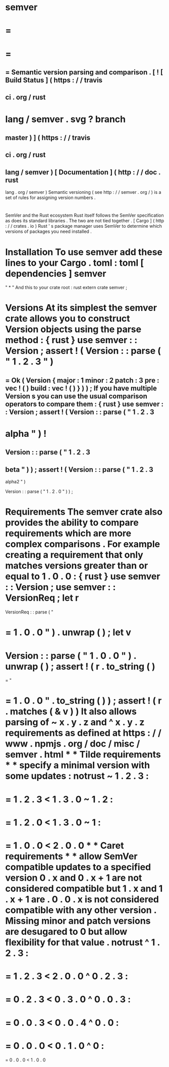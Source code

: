 semver
=
=
=
=
=
=
Semantic
version
parsing
and
comparison
.
[
!
[
Build
Status
]
(
https
:
/
/
travis
-
ci
.
org
/
rust
-
lang
/
semver
.
svg
?
branch
=
master
)
]
(
https
:
/
/
travis
-
ci
.
org
/
rust
-
lang
/
semver
)
[
Documentation
]
(
http
:
/
/
doc
.
rust
-
lang
.
org
/
semver
)
Semantic
versioning
(
see
http
:
/
/
semver
.
org
/
)
is
a
set
of
rules
for
assigning
version
numbers
.
#
#
SemVer
and
the
Rust
ecosystem
Rust
itself
follows
the
SemVer
specification
as
does
its
standard
libraries
.
The
two
are
not
tied
together
.
[
Cargo
]
(
http
:
/
/
crates
.
io
)
Rust
'
s
package
manager
uses
SemVer
to
determine
which
versions
of
packages
you
need
installed
.
#
#
Installation
To
use
semver
add
these
lines
to
your
Cargo
.
toml
:
toml
[
dependencies
]
semver
=
"
*
"
And
this
to
your
crate
root
:
rust
extern
crate
semver
;
#
#
Versions
At
its
simplest
the
semver
crate
allows
you
to
construct
Version
objects
using
the
parse
method
:
{
rust
}
use
semver
:
:
Version
;
assert
!
(
Version
:
:
parse
(
"
1
.
2
.
3
"
)
=
=
Ok
(
Version
{
major
:
1
minor
:
2
patch
:
3
pre
:
vec
!
(
)
build
:
vec
!
(
)
}
)
)
;
If
you
have
multiple
Version
s
you
can
use
the
usual
comparison
operators
to
compare
them
:
{
rust
}
use
semver
:
:
Version
;
assert
!
(
Version
:
:
parse
(
"
1
.
2
.
3
-
alpha
"
)
!
=
Version
:
:
parse
(
"
1
.
2
.
3
-
beta
"
)
)
;
assert
!
(
Version
:
:
parse
(
"
1
.
2
.
3
-
alpha2
"
)
>
Version
:
:
parse
(
"
1
.
2
.
0
"
)
)
;
#
#
Requirements
The
semver
crate
also
provides
the
ability
to
compare
requirements
which
are
more
complex
comparisons
.
For
example
creating
a
requirement
that
only
matches
versions
greater
than
or
equal
to
1
.
0
.
0
:
{
rust
}
use
semver
:
:
Version
;
use
semver
:
:
VersionReq
;
let
r
=
VersionReq
:
:
parse
(
"
>
=
1
.
0
.
0
"
)
.
unwrap
(
)
;
let
v
=
Version
:
:
parse
(
"
1
.
0
.
0
"
)
.
unwrap
(
)
;
assert
!
(
r
.
to_string
(
)
=
=
"
>
=
1
.
0
.
0
"
.
to_string
(
)
)
;
assert
!
(
r
.
matches
(
&
v
)
)
It
also
allows
parsing
of
~
x
.
y
.
z
and
^
x
.
y
.
z
requirements
as
defined
at
https
:
/
/
www
.
npmjs
.
org
/
doc
/
misc
/
semver
.
html
*
*
Tilde
requirements
*
*
specify
a
minimal
version
with
some
updates
:
notrust
~
1
.
2
.
3
:
=
>
=
1
.
2
.
3
<
1
.
3
.
0
~
1
.
2
:
=
>
=
1
.
2
.
0
<
1
.
3
.
0
~
1
:
=
>
=
1
.
0
.
0
<
2
.
0
.
0
*
*
Caret
requirements
*
*
allow
SemVer
compatible
updates
to
a
specified
version
0
.
x
and
0
.
x
+
1
are
not
considered
compatible
but
1
.
x
and
1
.
x
+
1
are
.
0
.
0
.
x
is
not
considered
compatible
with
any
other
version
.
Missing
minor
and
patch
versions
are
desugared
to
0
but
allow
flexibility
for
that
value
.
notrust
^
1
.
2
.
3
:
=
>
=
1
.
2
.
3
<
2
.
0
.
0
^
0
.
2
.
3
:
=
>
=
0
.
2
.
3
<
0
.
3
.
0
^
0
.
0
.
3
:
=
>
=
0
.
0
.
3
<
0
.
0
.
4
^
0
.
0
:
=
>
=
0
.
0
.
0
<
0
.
1
.
0
^
0
:
=
>
=
0
.
0
.
0
<
1
.
0
.
0
